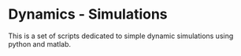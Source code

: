 # Dynamics - Simulations

This is a set of scripts dedicated to simple dynamic simulations using python and matlab.
